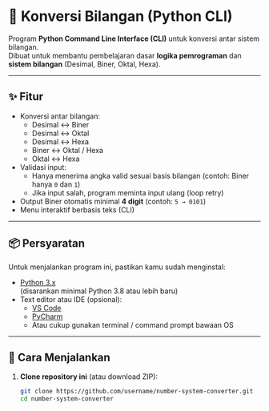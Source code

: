 # 🔢 Konversi Bilangan (Python CLI)

Program **Python Command Line Interface (CLI)** untuk konversi antar sistem bilangan.  
Dibuat untuk membantu pembelajaran dasar **logika pemrograman** dan **sistem bilangan** (Desimal, Biner, Oktal, Hexa).

---

## ✨ Fitur
- Konversi antar bilangan:
  - Desimal ↔ Biner
  - Desimal ↔ Oktal
  - Desimal ↔ Hexa
  - Biner ↔ Oktal / Hexa
  - Oktal ↔ Hexa
- Validasi input:
  - Hanya menerima angka valid sesuai basis bilangan (contoh: Biner hanya `0` dan `1`)
  - Jika input salah, program meminta input ulang (loop retry)
- Output Biner otomatis minimal **4 digit** (contoh: `5 → 0101`)
- Menu interaktif berbasis teks (CLI)

---

## 📦 Persyaratan
Untuk menjalankan program ini, pastikan kamu sudah menginstal:

- [Python 3.x](https://www.python.org/downloads/)  
  (disarankan minimal Python 3.8 atau lebih baru)  
- Text editor atau IDE (opsional):
  - [VS Code](https://code.visualstudio.com/)
  - [PyCharm](https://www.jetbrains.com/pycharm/)
  - Atau cukup gunakan terminal / command prompt bawaan OS

---

## 🚀 Cara Menjalankan

1. **Clone repository ini** (atau download ZIP):
   ```bash
   git clone https://github.com/username/number-system-converter.git
   cd number-system-converter
